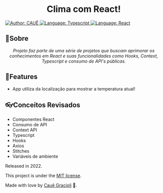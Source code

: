 <h1 align="center">
  Clima com React!
</h1>

<div>
    <a href="https://www.linkedin.com/in/yuri-silva99/" target="_blank">
        <img src="https://img.shields.io/static/v1?label=Author&message=Yuri&color=00ba6d&style=for-the-badge&logo=LinkedIn" alt="Author: CAUÊ">
    </a>
    <a href="#">
        <img src="https://img.shields.io/static/v1?label=Language&message=Typescript&color=blue&style=for-the-badge&logo=Typescript" alt="Language: Typescript">
    </a>
   <a href="#">
        <img src="https://img.shields.io/static/v1?label=Framework&message=ReactJs&color=blue&style=for-the-badge&logo=React" alt="Language: React">
    </a>
  </div>
  
  ## 📌Sobre

<div>
    <p align="center">
    <em>
        Projeto faz parte de uma série de projetos que buscam aprimorar os conhecimentos em React e suas funcionalidades como Hooks, Context, Typescript e consumo de API's públicas.
    </em>
    </p>
</div>

## 🚀Features

- App utiliza da localização para mostrar a temperatura atual!

## 👓Conceitos Revisados

- Componentes React
- Consumo de API
- Context API
- Typescript
- Hooks
- Axios
- Stitches
- Variáveis de ambiente

Released in 2022.

This project is under the [MIT license](https://github.com/Yuri-stack/ReadMe/blob/main/LICENSE).

Made with love by [Cauê Gracioli](https://github.com/cauegraciolip) 🚀.
